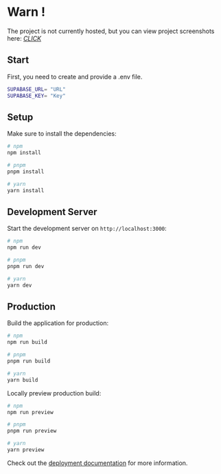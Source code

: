 # Warn !
The project is not currently hosted, but you can view project screenshots here:
[*CLICK*](https://ibb.co/album/cxNfBm)

## Start

First, you need to create and provide a .env file.

```bash
SUPABASE_URL= "URL"
SUPABASE_KEY= "Key"
```


## Setup

Make sure to install the dependencies:

```bash
# npm
npm install

# pnpm
pnpm install

# yarn
yarn install
```

## Development Server

Start the development server on `http://localhost:3000`:

```bash
# npm
npm run dev

# pnpm
pnpm run dev

# yarn
yarn dev
```

## Production

Build the application for production:

```bash
# npm
npm run build

# pnpm
pnpm run build

# yarn
yarn build
```

Locally preview production build:

```bash
# npm
npm run preview

# pnpm
pnpm run preview

# yarn
yarn preview
```

Check out the [deployment documentation](https://nuxt.com/docs/getting-started/deployment) for more information.
